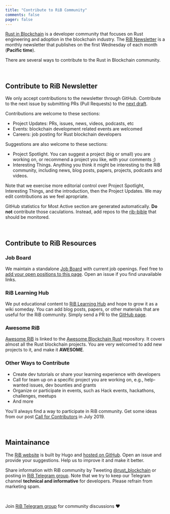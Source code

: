 ```yaml
---
title: "Contribute to RiB Community"
comments: false
pager: false
---
```


[Rust in Blockchain](https://rustinblockchain.org) is a developer community
that focuses on Rust engineering and adoption in the blockchain industry.
The [RiB Newsletter](/newsletters) is a monthly newsletter that publishes on
the first Wednesday of each month (**Pacific time**).

There are several ways to contribute to the Rust in Blockchain community.

&nbsp;

## Contribute to RiB Newsletter

We only accept contributions to the newsletter through GitHub.
Contribute to the next issue by submitting PRs
(Pull Requests) to the [next draft](https://github.com/rust-in-blockchain/Rust-in-Blockchain/tree/master/draft).

Contributions are welcome to these sections:
- Project Updates: PRs, issues, news, videos, podcasts, etc
- Events: blockchain development related events are welcomed
- Careers: job posting for Rust blockchain developers

Suggestions are also welcome to these sections:
- Project Spotlight.
  You can suggest a project (big or small) you are working on,
  or recommend a project you like, with your comments ;)
- Interesting Things.
  Anything you think it might be interesting to the RiB community,
  including news, blog posts, papers, projects, podcasts and videos.

Note that we exercise more editorial control over Project Spotlight,
Interesting Things, and the introduction, then the Project Updates.
We may edit contributions as we feel apropriate.

GitHub statistics for Most Active section are generated automatically.
**Do not** contribute those caculations.
Instead, add repos to the [rib-bible](https://github.com/rust-in-blockchain/rust-in-blockchain/blob/master/rib-bible.md)
that should be monitored.

&nbsp;

## Contribute to RiB Resources

### Job Board

We maintain a standalone [Job Board](/job-board) with
current job openings.
Feel free to [add your open positions to this page](https://github.com/rust-in-blockchain/rust-in-blockchain/blob/master/content/job-board.md).
Open an issue if you find unavailable links.

### RiB Learning Hub

We put educational content to [RiB Learning Hub](/learning)
and hope to grow it as a wiki someday.
You can add blog posts, papers, or other materials
that are useful for the RiB community.
Simply send a PR to the [GitHub page](https://github.com/rust-in-blockchain/rust-in-blockchain/blob/master/content/learning.md).

### Awesome RiB

[Awesome RiB](/awesome-blockchain-rust) is linked to the
[Awesome Blockchain Rust](https://github.com/rust-in-blockchain/awesome-blockchain-rust)
repository.
It covers almost all the Rust blockchain projects.
You are very welcomed to add new projects to it,
and make it **AWESOME**.

### Other Ways to Contribute

- Create dev tutorials or share your
  learning experience with developers
- Call for team up on a specific project you are working on,
  e.g., help-wanted issues, dev bounties and grants
- Organize or participate in events, such as 
  Hack events, hackathons, challenges, meetups
- And more

You'll always find a way to participate in RiB community.
Get some ideas from our post
[Call for Contributors](https://rustinblockchain.org/blogposts/call-for-contributors/) in July 2019.

&nbsp;

## Maintainance

The [RiB website](https://rustinblockchain.org)
is built by Hugo and [hosted on GitHub](https://github.com/rust-in-blockchain/rust-in-blockchain).
Open an issue and provide your suggestions.
Help us to improve it and make it better.

Share information with RiB community
by Tweeting [@rust_blockchain](https://twitter.com/rust_blockchain)
or posting in [RiB Telegram group](https://t.me/rustinblockchain).
Note that we try to keep our Telegram channel **technical and informative** for developers.
Please refrain from marketing spam.

&nbsp;

Join [RiB Telegram group](https://t.me/rustinblockchain) for community discussions **❤️** 
